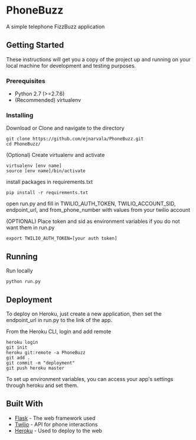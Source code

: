 # PhoneBuzz
A simple telephone FizzBuzz application

## Getting Started

These instructions will get you a copy of the project up and running on your local machine for development and testing purposes.

### Prerequisites

* Python 2.7 (>=2.7.6)
* (Recommended) virtualenv 

### Installing
Download or Clone and navigate to the directory
```
git clone https://github.com/ejnarvala/PhoneBuzz.git
cd PhoneBuzz/
```


(Optional) Create virtualenv and activate

```
virtualenv [env name]
source [env name]/bin/activate
```


install packages in requirements.txt
```
pip install -r requirements.txt
```

open run.py and fill in TWILIO_AUTH_TOKEN, TWILIO_ACCOUNT_SID, endpoint_url, and from_phone_number with values from your twilio account

(OPTIONAL) Place token and sid as environment variables if you do not want them in run.py
```
export TWILIO_AUTH_TOKEN=[your auth token]
```



## Running

Run locally
```
python run.py
```

## Deployment

To deploy on Heroku, just create a new application, then set the endpoint_url in run.py to the link of the app.

From the Heroku CLI, login and add remote
```
heroku login
git init
heroku git:remote -a PhoneBuzz
git add .
git commit -m "deployment"
git push heroku master

```
To set up environment variables, you can access your app's settings through heroku and set them.

## Built With

* [Flask](http://flask.pocoo.org/) - The web framework used
* [Twilio](https://www.twilio.com/) - API for phone interactions
* [Heroku](https://www.heroku.com/) - Used to deploy to the web

